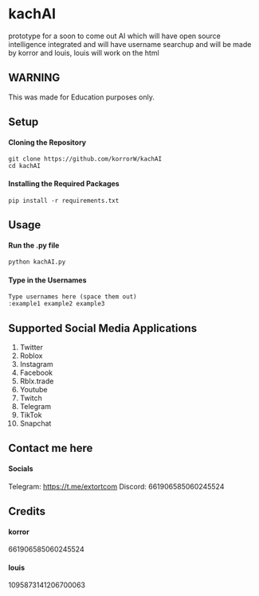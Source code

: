 # kachAI
prototype for a soon to come out AI which will have open source intelligence integrated and will have username searchup and will be made by korror and louis, louis will work on the html

## WARNING
This was made for Education purposes only.

## Setup
#### Cloning the Repository
```shell
git clone https://github.com/korrorW/kachAI
cd kachAI
```
#### Installing the Required Packages
```shell
pip install -r requirements.txt
```
## Usage
#### Run the .py file
```python
python kachAI.py
```
#### Type in the Usernames
```shell
Type usernames here (space them out)
:example1 example2 example3
```
## Supported Social Media Applications
1. Twitter
2. Roblox
3. Instagram
4. Facebook
5. Rblx.trade
6. Youtube
7. Twitch
8. Telegram
9. TikTok
10. Snapchat

## Contact me here
#### Socials
Telegram: https://t.me/extortcom
Discord: 661906585060245524

## Credits
#### korror
661906585060245524
#### louis
1095873141206700063
